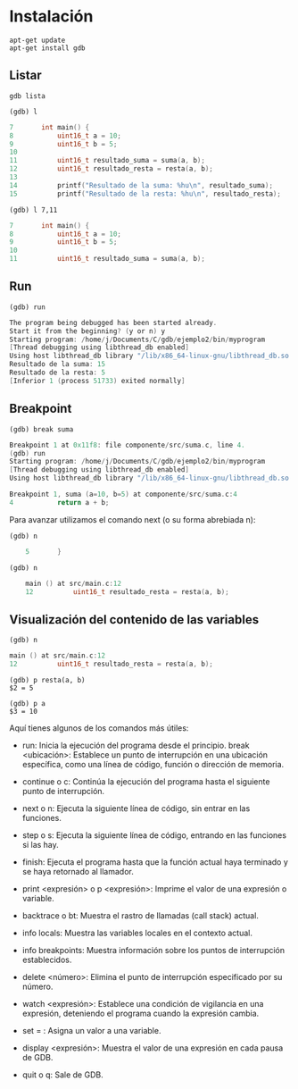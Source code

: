 # Instalación
    apt-get update
    apt-get install gdb

## Listar

    gdb lista

    (gdb) l
```C
7       int main() {
8           uint16_t a = 10;
9           uint16_t b = 5;
10
11          uint16_t resultado_suma = suma(a, b);
12          uint16_t resultado_resta = resta(a, b);
13
14          printf("Resultado de la suma: %hu\n", resultado_suma);
15          printf("Resultado de la resta: %hu\n", resultado_resta);
```


    (gdb) l 7,11
```C
7       int main() {
8           uint16_t a = 10;
9           uint16_t b = 5;
10
11          uint16_t resultado_suma = suma(a, b);
```

## Run

    (gdb) run
```C
The program being debugged has been started already.
Start it from the beginning? (y or n) y
Starting program: /home/j/Documents/C/gdb/ejemplo2/bin/myprogram 
[Thread debugging using libthread_db enabled]
Using host libthread_db library "/lib/x86_64-linux-gnu/libthread_db.so.1".
Resultado de la suma: 15
Resultado de la resta: 5
[Inferior 1 (process 51733) exited normally]
```

## Breakpoint
    (gdb) break suma
```C
Breakpoint 1 at 0x11f8: file componente/src/suma.c, line 4.
(gdb) run
Starting program: /home/j/Documents/C/gdb/ejemplo2/bin/myprogram 
[Thread debugging using libthread_db enabled]
Using host libthread_db library "/lib/x86_64-linux-gnu/libthread_db.so.1".

Breakpoint 1, suma (a=10, b=5) at componente/src/suma.c:4
4           return a + b;
```
Para avanzar utilizamos el comando next (o su forma abrebiada n): 
    
    (gdb) n
```C
    5       }
```
    (gdb) n
```C
    main () at src/main.c:12
    12          uint16_t resultado_resta = resta(a, b);
```

## Visualización del contenido de las variables

    (gdb) n
```C
main () at src/main.c:12
12          uint16_t resultado_resta = resta(a, b);

```
    (gdb) p resta(a, b)
    $2 = 5

    (gdb) p a
    $3 = 10

Aquí tienes algunos de los comandos más útiles:

- run: Inicia la ejecución del programa desde el principio.
    break <ubicación>: Establece un punto de interrupción en una ubicación específica, como una línea de código, función o dirección de memoria.
    
- continue o c: Continúa la ejecución del programa hasta el siguiente punto de interrupción.
- next o n: Ejecuta la siguiente línea de código, sin entrar en las funciones.

- step o s: Ejecuta la siguiente línea de código, entrando en las funciones si las hay.
    
- finish: Ejecuta el programa hasta que la función actual haya terminado y se haya retornado al llamador.

- print <expresión> o p <expresión>: Imprime el valor de una expresión o variable.

- backtrace o bt: Muestra el rastro de llamadas (call stack) actual.
- info locals: Muestra las variables locales en el contexto actual.
- info breakpoints: Muestra información sobre los puntos de interrupción establecidos.
- delete <número>: Elimina el punto de interrupción especificado por su número.
- watch <expresión>: Establece una condición de vigilancia en una expresión, deteniendo el programa cuando la expresión cambia.
- set <variable> = <valor>: Asigna un valor a una variable.
- display <expresión>: Muestra el valor de una expresión en cada pausa de GDB.
- quit o q: Sale de GDB.